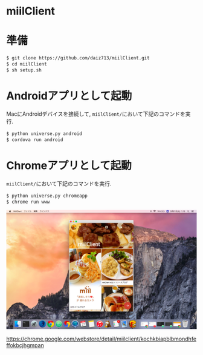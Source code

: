 miilClient
=====
# 準備
```
$ git clone https://github.com/daiz713/miilClient.git
$ cd miilClient
$ sh setup.sh
```

# Androidアプリとして起動
MacにAndroidデバイスを接続して, `miilClient/`において下記のコマンドを実行.
```
$ python universe.py android
$ cordova run android
```

# Chromeアプリとして起動
`miilClient/`において下記のコマンドを実行.
```
$ python universe.py chromeapp
$ chrome run www
```

![](https://raw.githubusercontent.com/daiz713/Screenshots/master/miilClient030.png)

https://chrome.google.com/webstore/detail/miilclient/kochkbiapblbmondhfeffokbcjhgmpan
